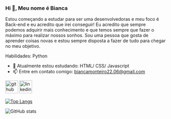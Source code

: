 <!--
### Hi there 👋
**Bianca-22/Bianca-22** is a ✨ _special_ ✨ repository because its `README.md` (this file) appears on your GitHub profile.

Here are some ideas to get you started:

- 🔭 I’m currently working on ...
- 🌱 I’m currently learning ...
- 👯 I’m looking to collaborate on ...
- 🤔 I’m looking for help with ...
- 💬 Ask me about ...
- 📫 How to reach me: ...
- 😄 Pronouns: ...
- ⚡ Fun fact: ...
-->

### Hi 👋, Meu nome é Bianca
Estou começando a estudar para ser uma desenvolvedoras e meu foco é Back-end e eu acredito que irei conseguir!
Eu acredito que sempre podemos adquirir mais conhecimento e que temos sempre que fazer o máximo para realizar nossos sonhos.
Sou uma pessoa que gosta de aprender coisas novas e estou sempre disposta a fazer de tudo para chegar no meu objetivo.

Habilidades: Python

- 🌱 Atualmente estou estudando: HTML/ CSS/ Javascript 
- 📫 Entre em contato comigo: biancamonteiro22.06@gmail.com 


[<img src='https://cdn.jsdelivr.net/npm/simple-icons@3.0.1/icons/github.svg' alt='github' height='40'>](https://github.com/Bianca-22)  [<img src='https://cdn.jsdelivr.net/npm/simple-icons@3.0.1/icons/linkedin.svg' alt='linkedin' height='40'>](https://www.linkedin.com/in/bianca-monteiro/)

[![Top Langs](https://github-readme-stats.vercel.app/api/top-langs/?username=Bianca-22)](https://github.com/anuraghazra/github-readme-stats)

![GitHub stats](https://github-readme-stats.vercel.app/api?username=Bianca-22&show_icons=true)

